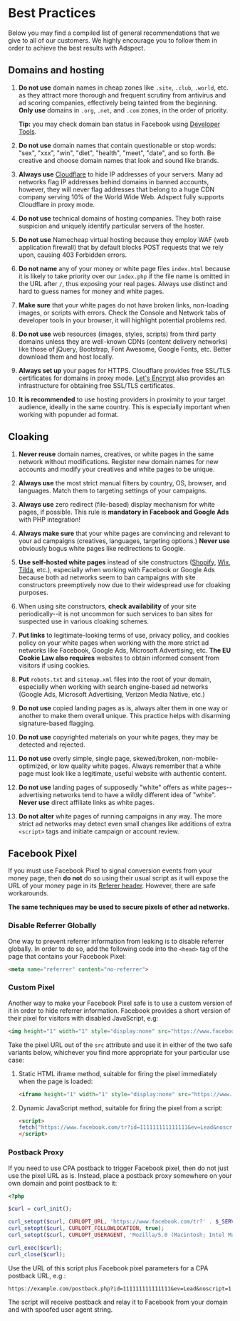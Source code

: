 # Best Practices

Below you may find a compiled list of general recommendations that we give to all of our customers.
We highly encourage you to follow them in order to achieve the best results with Adspect.

## Domains and hosting

1. **Do not use** domain names in cheap zones like `.site`, `.club`, `.world`, etc. as they attract more
   thorough and frequent scrutiny from antivirus and ad scoring companies, effectively being tainted
   from the beginning. **Only use** domains in `.org`, `.net`, and `.com` zones, in the order of priority.

   **Tip:** you may check domain ban status in Facebook using [Developer Tools](https://developers.facebook.com/tools/debug/sharing/?q=example.com).

2. **Do not use** domain names that contain questionable or stop words: "sex", "xxx", "win", "diet",
   "health", "meet", "date", and so forth. Be creative and choose domain names that look and sound like brands.

3. **Always use** [Cloudflare](https://www.cloudflare.com/) to hide IP addresses of your servers. Many ad
   networks flag IP addresses behind domains in banned accounts, however, they will never flag addresses
   that belong to a huge CDN company serving 10% of the World Wide Web. Adspect fully supports Cloudflare
   in proxy mode.

4. **Do not use** technical domains of hosting companies. They both raise suspicion and uniquely identify
   particular servers of the hoster.

5. **Do not use** Namecheap virtual hosting because they employ WAF (web application firewall) that by
   default blocks POST requests that we rely upon, causing 403 Forbidden errors.

6. **Do not name** any of your money or white page files `index.html` because it is likely to take priority
   over our `index.php` if the file name is omitted in the URL after `/`, thus exposing your real pages.
   Always use distinct and hard to guess names for money and white pages.

7. **Make sure** that your white pages do not have broken links, non-loading images, or scripts with errors.
   Check the Console and Network tabs of developer tools in your browser, it will highlight potential
   problems red.

8. **Do not use** web resources (images, styles, scripts) from third party domains unless they are well-known
   CDNs (content delivery networks) like those of jQuery, Bootstrap, Font Awesome, Google Fonts, etc.
   Better download them and host locally.

9. **Always set up** your pages for HTTPS. Cloudflare provides free SSL/TLS certificates for domains in proxy
   mode. [Let's Encrypt](https://letsencrypt.org/) also provides an infrastructure for obtaining free
   SSL/TLS certificates.

10. **It is recommended** to use hosting providers in proximity to your target audience, ideally in the same
    country. This is especially important when working with popunder ad format.

## Cloaking

1. **Never reuse** domain names, creatives, or white pages in the same network without modifications.
   Register new domain names for new accounts and modify your creatives and white pages to be unique.

2. **Always use** the most strict manual filters by country, OS, browser, and languages. Match them to
   targeting settings of your campaigns.

3. **Always use** zero redirect (file-based) display mechanism for white pages, if possible. This rule
   is **mandatory in Facebook and Google Ads** with PHP integration!

4. **Always make sure** that your white pages are convincing and relevant to your ad campaigns (creatives,
   languages, targeting options.) **Never use** obviously bogus white pages like redirections to Google.

5. **Use self-hosted white pages** instead of site constructors ([Shopify](https://www.shopify.com/),
   [Wix](https://wix.com/), [Tilda](https://tilda.cc/), etc.), especially when working with Facebook or
   Google Ads because both ad networks seem to ban campaigns with site constructors preemptively now
   due to their widespread use for cloaking purposes.

6. When using site constructors, **check availability** of your site periodically--it is not uncommon
   for such services to ban sites for suspected use in various cloaking schemes.

7. **Put links** to legitimate-looking terms of use, privacy policy, and cookies policy on your white pages
   when working with the more strict ad networks like Facebook, Google Ads, Microsoft Advertising, etc.
   **The EU Cookie Law also requires** websites to obtain informed consent from visitors if using cookies.

8. **Put** `robots.txt` and `sitemap.xml` files into the root of your domain, especially when working with
   search engine-based ad networks (Google Ads, Microsoft Advertising, Verizon Media Native, etc.)

9. **Do not use** copied landing pages as is, always alter them in one way or another to make them overall
   unique. This practice helps with disarming signature-based flagging.

10. **Do not use** copyrighted materials on your white pages, they may be detected and rejected.

11. **Do not use** overly simple, single page, skewed/broken, non-mobile-optimized, or low quality white pages.
    Always remember that a white page must look like a legitimate, useful website with authentic content.

12. **Do not use** landing pages of supposedly "white" offers as white pages--advertising networks tend to
    have a wildly different idea of "white". **Never use** direct affiliate links as white pages.

13. **Do not alter** white pages of running campaigns in any way. The more strict ad networks may detect
    even small changes like additions of extra `<script>` tags and initiate campaign or account review.

## Facebook Pixel

If you must use Facebook Pixel to signal conversion events from your money page, then **do not** do so using
their usual script as it will expose the URL of your money page in its
[Referer header](https://developer.mozilla.org/en-US/docs/Web/HTTP/Headers/Referer).
However, there are safe workarounds.

**The same techniques may be used to secure pixels of other ad networks.**

### Disable Referrer Globally

One way to prevent referrer information from leaking is to disable referrer globally. In order to do so, add
the following code into the `<head>` tag of the page that contains your Facebook Pixel:

```html
<meta name="referrer" content="no-referrer">
```

### Custom Pixel

Another way to make your Facebook Pixel safe is to use a custom version of it in order to hide referrer information.
Facebook provides a short version of their pixel for visitors with disabled JavaScript, e.g:

```html
<img height="1" width="1" style="display:none" src="https://www.facebook.com/tr?id=111111111111111&ev=Lead&noscript=1">
```

Take the pixel URL out of the `src` attribute and use it in either of the two safe variants below, whichever
you find more appropriate for your particular use case:

1. Static HTML iframe method, suitable for firing the pixel immediately when the page is loaded:

   ```html
   <iframe height="1" width="1" style="display:none" src="https://www.facebook.com/tr?id=111111111111111&ev=Lead&noscript=1" referrerpolicy="no-referrer">
   ```

2. Dynamic JavaScript method, suitable for firing the pixel from a script:

   ```html
   <script>
   fetch("https://www.facebook.com/tr?id=111111111111111&ev=Lead&noscript=1", {mode: "no-cors", referrerPolicy: "no-referrer"});
   </script>
   ```

### Postback Proxy

If you need to use CPA postback to trigger Facebook pixel, then do not just use the pixel URL as is.
Instead, place a postback proxy somewhere on your own domain and point postback to it:

```php
<?php

$curl = curl_init();

curl_setopt($curl, CURLOPT_URL, 'https://www.facebook.com/tr?' . $_SERVER['QUERY_STRING']);
curl_setopt($curl, CURLOPT_FOLLOWLOCATION, true);
curl_setopt($curl, CURLOPT_USERAGENT, 'Mozilla/5.0 (Macintosh; Intel Mac OS X 10_15_4) AppleWebKit/537.36 (KHTML, like Gecko) Chrome/84.0.4147.125 Safari/537.36');

curl_exec($curl);
curl_close($curl);
```

Use the URL of this script plus Facebook pixel parameters for a CPA postback URL, e.g.:

```
https://example.com/postback.php?id=111111111111111&ev=Lead&noscript=1
```

The script will receive postback and relay it to Facebook from your domain and with spoofed user agent string.
